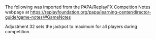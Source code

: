 The following was imported from the PAPA/ReplayFX Compeition Notes webpage at https://replayfoundation.org/papa/learning-center/director-guide/game-notes/#GameNotes

Adjustment 32 sets the jackpot to maximum for all players during competition.